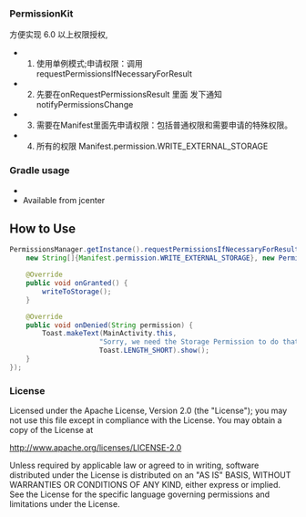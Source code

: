 ### PermissionKit 
 方便实现 6.0 以上权限授权,
 * 1. 使用单例模式;申请权限：调用requestPermissionsIfNecessaryForResult
 * 2. 先要在onRequestPermissionsResult 里面 发下通知notifyPermissionsChange
 * 3. 需要在Manifest里面先申请权限：包括普通权限和需要申请的特殊权限。
 * 4. 所有的权限 Manifest.permission.WRITE_EXTERNAL_STORAGE
 
### Gradle usage
* 
* Available from jcenter

## How to Use

```java
PermissionsManager.getInstance().requestPermissionsIfNecessaryForResult(this,
    new String[]{Manifest.permission.WRITE_EXTERNAL_STORAGE}, new PermissionsResultAction() {

    @Override
    public void onGranted() {
        writeToStorage();
    }

    @Override
    public void onDenied(String permission) {
        Toast.makeText(MainActivity.this, 
                      "Sorry, we need the Storage Permission to do that", 
                      Toast.LENGTH_SHORT).show();
    }
});
```
 
### License

Licensed under the Apache License, Version 2.0 (the "License");
you may not use this file except in compliance with the License.
You may obtain a copy of the License at

   http://www.apache.org/licenses/LICENSE-2.0

Unless required by applicable law or agreed to in writing, software
distributed under the License is distributed on an "AS IS" BASIS,
WITHOUT WARRANTIES OR CONDITIONS OF ANY KIND, either express or implied.
See the License for the specific language governing permissions and
limitations under the License.

